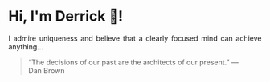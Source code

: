 # Hi, I'm Derrick 👋!
<p align="justify">I admire uniqueness and believe that a clearly focused mind can achieve anything...</p> 
<!-- #quote-start -->
<blockquote>&ldquo;The decisions of our past are the architects of our present.&rdquo; &mdash; <footer>Dan Brown</footer></blockquote>
<!-- #quote-end -->
